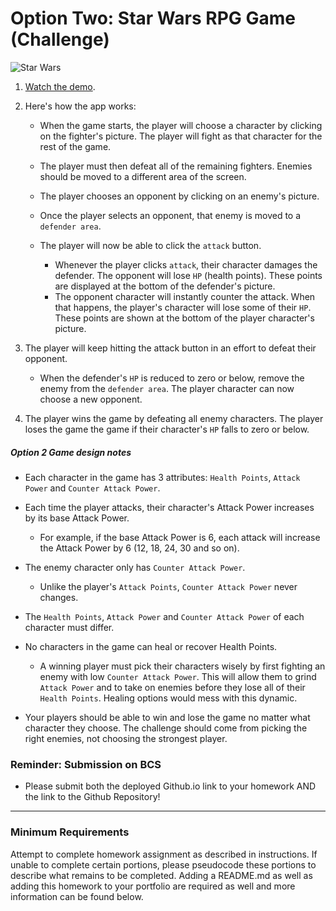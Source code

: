 # Option Two: Star Wars RPG Game (Challenge)

![Star Wars](Images/2-StarWars.jpg)

1. [Watch the demo](https://youtu.be/klN2-ITjRt8).

2. Here's how the app works:

   - When the game starts, the player will choose a character by clicking on the fighter's picture. The player will fight as that character for the rest of the game.

   - The player must then defeat all of the remaining fighters. Enemies should be moved to a different area of the screen.

   - The player chooses an opponent by clicking on an enemy's picture.

   - Once the player selects an opponent, that enemy is moved to a `defender area`.

   - The player will now be able to click the `attack` button.
     - Whenever the player clicks `attack`, their character damages the defender. The opponent will lose `HP` (health points). These points are displayed at the bottom of the defender's picture.
     - The opponent character will instantly counter the attack. When that happens, the player's character will lose some of their `HP`. These points are shown at the bottom of the player character's picture.

3. The player will keep hitting the attack button in an effort to defeat their opponent.

   - When the defender's `HP` is reduced to zero or below, remove the enemy from the `defender area`. The player character can now choose a new opponent.

4. The player wins the game by defeating all enemy characters. The player loses the game the game if their character's `HP` falls to zero or below.

##### Option 2 Game design notes

- Each character in the game has 3 attributes: `Health Points`, `Attack Power` and `Counter Attack Power`.

- Each time the player attacks, their character's Attack Power increases by its base Attack Power.
  - For example, if the base Attack Power is 6, each attack will increase the Attack Power by 6 (12, 18, 24, 30 and so on).
- The enemy character only has `Counter Attack Power`.

  - Unlike the player's `Attack Points`, `Counter Attack Power` never changes.

- The `Health Points`, `Attack Power` and `Counter Attack Power` of each character must differ.

- No characters in the game can heal or recover Health Points.

  - A winning player must pick their characters wisely by first fighting an enemy with low `Counter Attack Power`. This will allow them to grind `Attack Power` and to take on enemies before they lose all of their `Health Points`. Healing options would mess with this dynamic.

- Your players should be able to win and lose the game no matter what character they choose. The challenge should come from picking the right enemies, not choosing the strongest player.

### Reminder: Submission on BCS

- Please submit both the deployed Github.io link to your homework AND the link to the Github Repository!

---

### Minimum Requirements

Attempt to complete homework assignment as described in instructions. If unable to complete certain portions, please pseudocode these portions to describe what remains to be completed. Adding a README.md as well as adding this homework to your portfolio are required as well and more information can be found below.
